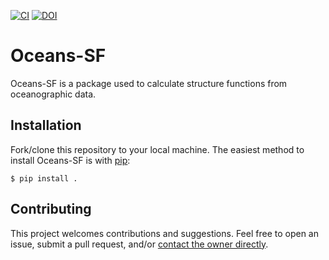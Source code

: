 [![CI](https://github.com/cassidymwagner/oceans_sf/actions/workflows/ci.yml/badge.svg?branch=main)](https://github.com/cassidymwagner/oceans_sf/actions/workflows/ci.yml)
[![DOI](https://zenodo.org/badge/DOI/10.5281/zenodo.10463864.svg)](https://doi.org/10.5281/zenodo.10463864)


# Oceans-SF
 Oceans-SF is a package used to calculate structure functions from oceanographic data. 

Installation
---
Fork/clone this repository to your local machine. The easiest method to install Oceans-SF is with [pip](https://pip.pypa.io/):

```console
$ pip install .
```
Contributing
---
This project welcomes contributions and suggestions. Feel free to open an issue, submit a pull request, and/or [contact the owner directly](https://github.com/cassidymwagner).
